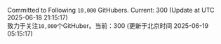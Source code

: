 Committed to Following `10,000` GitHubers. Current: <!-- FOLLOWING_COUNT -->300<!-- FOLLOWING_COUNT --> (Update at UTC <!-- LAST_UPDATED -->2025-06-18 21:15:17<!-- LAST_UPDATED -->)<br>
致力于关注`10,000`个GitHuber。当前：<!-- FOLLOWING_COUNT -->300<!-- FOLLOWING_COUNT --> (更新于北京时间 <!-- LAST_UPDATED_CST -->2025-06-19 05:15:17<!-- LAST_UPDATED_CST -->)
